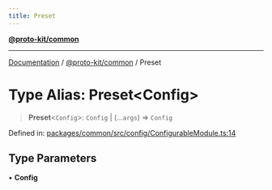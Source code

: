 ```yaml
---
title: Preset
---
```


[**@proto-kit/common**](../README.md)

***

[Documentation](../../../README.md) / [@proto-kit/common](../README.md) / Preset

# Type Alias: Preset\<Config\>

> **Preset**\<`Config`\>: `Config` \| (...`args`) => `Config`

Defined in: [packages/common/src/config/ConfigurableModule.ts:14](https://github.com/proto-kit/framework/blob/4d6b3b6da51b3edee0fbf25ce72c1f59ec61e891/packages/common/src/config/ConfigurableModule.ts#L14)

## Type Parameters

• **Config**
